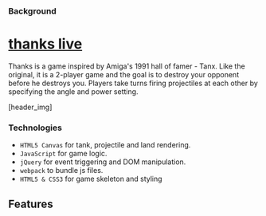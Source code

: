### Background

# [thanks live][live]

Thanks is a game inspired by Amiga's 1991 hall of famer - Tanx. Like the original, it is a 2-player game and the goal is to destroy your opponent before he destroys you. Players take turns firing projectiles
at each other by specifying the angle and power setting.

[header_img]

### Technologies
- `HTML5 Canvas` for tank, projectile and land rendering.
- `JavaScript` for game logic.
- `jQuery` for event triggering and DOM manipulation.
- `webpack` to bundle js files.
- `HTML5 & CSS3` for game skeleton and styling

## Features




[live]: http://wojnar48.github.io/thanks
[thanks_view]: docs/images/thanks_view.png

